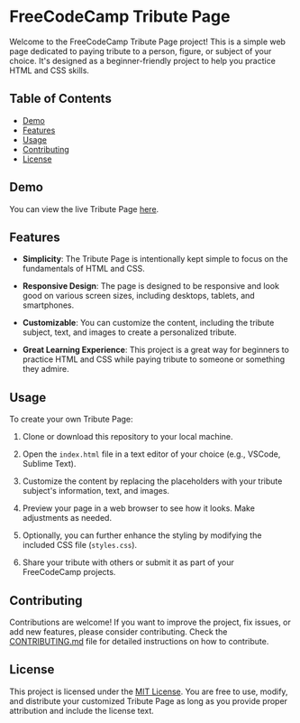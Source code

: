 # FreeCodeCamp Tribute Page

Welcome to the FreeCodeCamp Tribute Page project! This is a simple web page dedicated to paying tribute to a person, figure, or subject of your choice. It's designed as a beginner-friendly project to help you practice HTML and CSS skills.

## Table of Contents

- [Demo](#demo)
- [Features](#features)
- [Usage](#usage)
- [Contributing](#contributing)
- [License](#license)

## Demo

You can view the live Tribute Page [here](#insert-live-demo-link).

## Features

- **Simplicity**: The Tribute Page is intentionally kept simple to focus on the fundamentals of HTML and CSS.

- **Responsive Design**: The page is designed to be responsive and look good on various screen sizes, including desktops, tablets, and smartphones.

- **Customizable**: You can customize the content, including the tribute subject, text, and images to create a personalized tribute.

- **Great Learning Experience**: This project is a great way for beginners to practice HTML and CSS while paying tribute to someone or something they admire.

## Usage

To create your own Tribute Page:

1. Clone or download this repository to your local machine.

2. Open the `index.html` file in a text editor of your choice (e.g., VSCode, Sublime Text).

3. Customize the content by replacing the placeholders with your tribute subject's information, text, and images.

4. Preview your page in a web browser to see how it looks. Make adjustments as needed.

5. Optionally, you can further enhance the styling by modifying the included CSS file (`styles.css`).

6. Share your tribute with others or submit it as part of your FreeCodeCamp projects.

## Contributing

Contributions are welcome! If you want to improve the project, fix issues, or add new features, please consider contributing. Check the [CONTRIBUTING.md](CONTRIBUTING.md) file for detailed instructions on how to contribute.

## License

This project is licensed under the [MIT License](LICENSE). You are free to use, modify, and distribute your customized Tribute Page as long as you provide proper attribution and include the license text.
